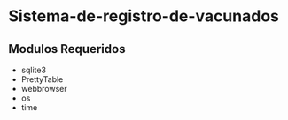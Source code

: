 # Sistema-de-registro-de-vacunados
## Modulos Requeridos
* sqlite3
* PrettyTable
* webbrowser
* os
* time
